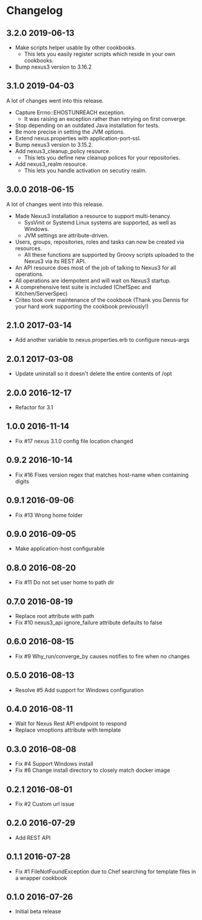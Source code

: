 # Changelog

## 3.2.0 2019-06-13

- Make scripts helper usable by other cookbooks.
  - This lets you easily register scripts which reside in your own cookbooks.
- Bump nexus3 version to 3.16.2

## 3.1.0 2019-04-03

A lot of changes went into this release.

- Capture Errno::EHOSTUNREACH exception.
  - It was raising an exception rather than retrying on first converge.
- Stop depending on an outdated Java installation for tests.
- Be more precise in setting the JVM options.
- Extend nexus.properties with application-port-ssl.
- Bump nexus3 version to 3.15.2.
- Add nexus3_cleanup_policy resource.
  - This lets you define new cleanup polices for your repositories.
- Add nexus3_realm resource.
  - This lets you handle activation on secutiry realm.

## 3.0.0 2018-06-15

A lot of changes went into this release.

- Made Nexus3 installation a resource to support multi-tenancy.
  - SysVinit or Systemd Linux systems are supported, as well as Windows.
  - JVM settings are attribute-driven.
- Users, groups, repositories, roles and tasks can now be created via
  resources.
  - All these functions are supported by Groovy scripts uploaded to the Nexus3
    via its REST API.
- An API resource does most of the job of talking to Nexus3 for all
  operations.
- All operations are idempotent and will wait on Nexus3 startup.
- A comprehensive test suite is included (ChefSpec and Kitchen/ServerSpec)
- Criteo took over maintenance of the cookbook (Thank you Dennis for your hard
  work supporting the cookbook previously!)

## 2.1.0 2017-03-14

- Add another variable to nexus.properties.erb to configure nexus-args

## 2.0.1 2017-03-08

- Update uninstall so it doesn't delete the entire contents of /opt

## 2.0.0 2016-12-17

- Refactor for 3.1

## 1.0.0 2016-11-14

- Fix #17 nexus 3.1.0 config file location changed

## 0.9.2 2016-10-14

- Fix #16 Fixes version regex that matches host-name when containing digits 

## 0.9.1 2016-09-06

- Fix #13 Wrong home folder

## 0.9.0 2016-09-05

- Make application-host configurable

## 0.8.0 2016-08-20

- Fix #11 Do not set user home to path dir

## 0.7.0 2016-08-19

- Replace root attribute with path
- Fix #10 nexus3_api ignore_failure attribute defaults to false 

## 0.6.0 2016-08-15

- Fix #9 Why_run/converge_by causes notifies to fire when no changes

## 0.5.0 2016-08-13

- Resolve #5 Add support for Windows configuration

## 0.4.0 2016-08-11

- Wait for Nexus Rest API endpoint to respond
- Replace vmoptions attribute with template

## 0.3.0 2016-08-08

- Fix #4 Support Windows install
- Fix #6 Change install directory to closely match docker image

## 0.2.1 2016-08-01

- Fix #2 Custom url issue

## 0.2.0 2016-07-29

- Add REST API

## 0.1.1 2016-07-28

- Fix #1 FileNotFoundException due to Chef searching for template files in a wrapper cookbook

## 0.1.0 2016-07-26

- Initial beta release
